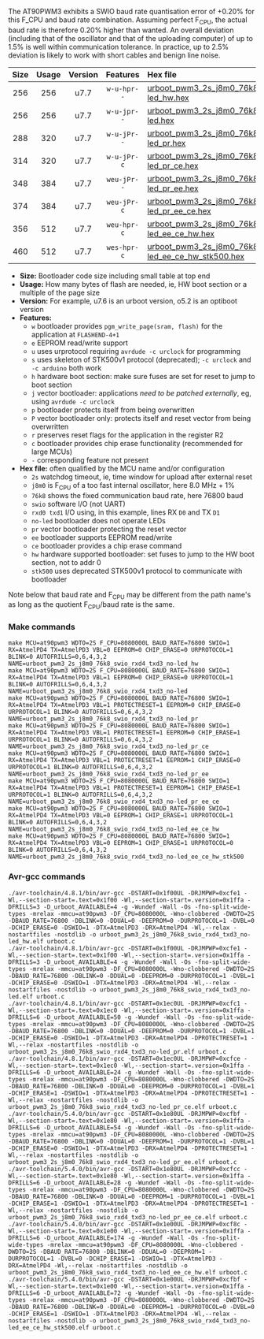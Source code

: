 The AT90PWM3 exhibits a SWIO baud rate quantisation error of +0.20% for this F_CPU and baud rate combination. Assuming perfect F<sub>CPU</sub>, the actual baud rate is therefore 0.20% higher than wanted. An overall deviation (including that of the oscillator and that of the uploading computer) of up to 1.5% is well within communication tolerance. In practice, up to 2.5% deviation is likely to work with short cables and benign line noise.

|Size|Usage|Version|Features|Hex file|
|:-:|:-:|:-:|:-:|:--|
|256|256|u7.7|`w-u-hpr--`|[urboot_pwm3_2s_j8m0_76k8_swio_rxd4_txd3_no-led_hw.hex](https://raw.githubusercontent.com/stefanrueger/urboot.hex/main/mcus/at90pwm3/watchdog_2_s/internal_oscillator+1%/+8m000000_hz/++76k8_baud/uart0_rxd4_txd3/no-led/urboot_pwm3_2s_j8m0_76k8_swio_rxd4_txd3_no-led_hw.hex)|
|256|256|u7.7|`w-u-jpr--`|[urboot_pwm3_2s_j8m0_76k8_swio_rxd4_txd3_no-led.hex](https://raw.githubusercontent.com/stefanrueger/urboot.hex/main/mcus/at90pwm3/watchdog_2_s/internal_oscillator+1%/+8m000000_hz/++76k8_baud/uart0_rxd4_txd3/no-led/urboot_pwm3_2s_j8m0_76k8_swio_rxd4_txd3_no-led.hex)|
|288|320|u7.7|`w-u-jPr--`|[urboot_pwm3_2s_j8m0_76k8_swio_rxd4_txd3_no-led_pr.hex](https://raw.githubusercontent.com/stefanrueger/urboot.hex/main/mcus/at90pwm3/watchdog_2_s/internal_oscillator+1%/+8m000000_hz/++76k8_baud/uart0_rxd4_txd3/no-led/urboot_pwm3_2s_j8m0_76k8_swio_rxd4_txd3_no-led_pr.hex)|
|314|320|u7.7|`w-u-jPr-c`|[urboot_pwm3_2s_j8m0_76k8_swio_rxd4_txd3_no-led_pr_ce.hex](https://raw.githubusercontent.com/stefanrueger/urboot.hex/main/mcus/at90pwm3/watchdog_2_s/internal_oscillator+1%/+8m000000_hz/++76k8_baud/uart0_rxd4_txd3/no-led/urboot_pwm3_2s_j8m0_76k8_swio_rxd4_txd3_no-led_pr_ce.hex)|
|348|384|u7.7|`weu-jPr--`|[urboot_pwm3_2s_j8m0_76k8_swio_rxd4_txd3_no-led_pr_ee.hex](https://raw.githubusercontent.com/stefanrueger/urboot.hex/main/mcus/at90pwm3/watchdog_2_s/internal_oscillator+1%/+8m000000_hz/++76k8_baud/uart0_rxd4_txd3/no-led/urboot_pwm3_2s_j8m0_76k8_swio_rxd4_txd3_no-led_pr_ee.hex)|
|374|384|u7.7|`weu-jPr-c`|[urboot_pwm3_2s_j8m0_76k8_swio_rxd4_txd3_no-led_pr_ee_ce.hex](https://raw.githubusercontent.com/stefanrueger/urboot.hex/main/mcus/at90pwm3/watchdog_2_s/internal_oscillator+1%/+8m000000_hz/++76k8_baud/uart0_rxd4_txd3/no-led/urboot_pwm3_2s_j8m0_76k8_swio_rxd4_txd3_no-led_pr_ee_ce.hex)|
|356|512|u7.7|`weu-hpr-c`|[urboot_pwm3_2s_j8m0_76k8_swio_rxd4_txd3_no-led_ee_ce_hw.hex](https://raw.githubusercontent.com/stefanrueger/urboot.hex/main/mcus/at90pwm3/watchdog_2_s/internal_oscillator+1%/+8m000000_hz/++76k8_baud/uart0_rxd4_txd3/no-led/urboot_pwm3_2s_j8m0_76k8_swio_rxd4_txd3_no-led_ee_ce_hw.hex)|
|460|512|u7.7|`wes-hpr-c`|[urboot_pwm3_2s_j8m0_76k8_swio_rxd4_txd3_no-led_ee_ce_hw_stk500.hex](https://raw.githubusercontent.com/stefanrueger/urboot.hex/main/mcus/at90pwm3/watchdog_2_s/internal_oscillator+1%/+8m000000_hz/++76k8_baud/uart0_rxd4_txd3/no-led/urboot_pwm3_2s_j8m0_76k8_swio_rxd4_txd3_no-led_ee_ce_hw_stk500.hex)|

- **Size:** Bootloader code size including small table at top end
- **Usage:** How many bytes of flash are needed, ie, HW boot section or a multiple of the page size
- **Version:** For example, u7.6 is an urboot version, o5.2 is an optiboot version
- **Features:**
  + `w` bootloader provides `pgm_write_page(sram, flash)` for the application at `FLASHEND-4+1`
  + `e` EEPROM read/write support
  + `u` uses urprotocol requiring `avrdude -c urclock` for programming
  + `s` uses skeleton of STK500v1 protocol (deprecated); `-c urclock` and `-c arduino` both work
  + `h` hardware boot section: make sure fuses are set for reset to jump to boot section
  + `j` vector bootloader: applications *need to be patched externally*, eg, using `avrdude -c urclock`
  + `p` bootloader protects itself from being overwritten
  + `P` vector bootloader only: protects itself and reset vector from being overwritten
  + `r` preserves reset flags for the application in the register R2
  + `c` bootloader provides chip erase functionality (recommended for large MCUs)
  + `-` corresponding feature not present
- **Hex file:** often qualified by the MCU name and/or configuration
  + `2s` watchdog timeout, ie, time window for upload after external reset
  + `j8m0` is F<sub>CPU</sub> of a too fast internal oscillator, here 8.0 MHz + 1%
  + `76k8` shows the fixed communication baud rate, here 76800 baud
  + `swio` software I/O (not UART)
  + `rxd0 txd1` I/O using, in this example, lines RX `D0` and TX `D1`
  + `no-led` bootloader does not operate LEDs
  + `pr` vector bootloader protecting the reset vector
  + `ee` bootloader supports EEPROM read/write
  + `ce` bootloader provides a chip erase command
  + `hw` hardware supported bootloader: set fuses to jump to the HW boot section, not to addr 0
  + `stk500` uses deprecated STK500v1 protocol to communicate with bootloader


Note below that baud rate and F<sub>CPU</sub> may be different from the path name's as long as the quotient F<sub>CPU</sub>/baud rate is the same.

### Make commands
```
make MCU=at90pwm3 WDTO=2S F_CPU=8080000L BAUD_RATE=76800 SWIO=1 RX=AtmelPD4 TX=AtmelPD3 VBL=0 EEPROM=0 CHIP_ERASE=0 URPROTOCOL=1 BLINK=0 AUTOFRILLS=0,6,4,3,2 NAME=urboot_pwm3_2s_j8m0_76k8_swio_rxd4_txd3_no-led_hw
make MCU=at90pwm3 WDTO=2S F_CPU=8080000L BAUD_RATE=76800 SWIO=1 RX=AtmelPD4 TX=AtmelPD3 VBL=1 EEPROM=0 CHIP_ERASE=0 URPROTOCOL=1 BLINK=0 AUTOFRILLS=0,6,4,3,2 NAME=urboot_pwm3_2s_j8m0_76k8_swio_rxd4_txd3_no-led
make MCU=at90pwm3 WDTO=2S F_CPU=8080000L BAUD_RATE=76800 SWIO=1 RX=AtmelPD4 TX=AtmelPD3 VBL=1 PROTECTRESET=1 EEPROM=0 CHIP_ERASE=0 URPROTOCOL=1 BLINK=0 AUTOFRILLS=0,6,4,3,2 NAME=urboot_pwm3_2s_j8m0_76k8_swio_rxd4_txd3_no-led_pr
make MCU=at90pwm3 WDTO=2S F_CPU=8080000L BAUD_RATE=76800 SWIO=1 RX=AtmelPD4 TX=AtmelPD3 VBL=1 PROTECTRESET=1 EEPROM=0 CHIP_ERASE=1 URPROTOCOL=1 BLINK=0 AUTOFRILLS=0,6,4,3,2 NAME=urboot_pwm3_2s_j8m0_76k8_swio_rxd4_txd3_no-led_pr_ce
make MCU=at90pwm3 WDTO=2S F_CPU=8080000L BAUD_RATE=76800 SWIO=1 RX=AtmelPD4 TX=AtmelPD3 VBL=1 PROTECTRESET=1 EEPROM=1 CHIP_ERASE=0 URPROTOCOL=1 BLINK=0 AUTOFRILLS=0,6,4,3,2 NAME=urboot_pwm3_2s_j8m0_76k8_swio_rxd4_txd3_no-led_pr_ee
make MCU=at90pwm3 WDTO=2S F_CPU=8080000L BAUD_RATE=76800 SWIO=1 RX=AtmelPD4 TX=AtmelPD3 VBL=1 PROTECTRESET=1 EEPROM=1 CHIP_ERASE=1 URPROTOCOL=1 BLINK=0 AUTOFRILLS=0,6,4,3,2 NAME=urboot_pwm3_2s_j8m0_76k8_swio_rxd4_txd3_no-led_pr_ee_ce
make MCU=at90pwm3 WDTO=2S F_CPU=8080000L BAUD_RATE=76800 SWIO=1 RX=AtmelPD4 TX=AtmelPD3 VBL=0 EEPROM=1 CHIP_ERASE=1 URPROTOCOL=1 BLINK=0 AUTOFRILLS=0,6,4,3,2 NAME=urboot_pwm3_2s_j8m0_76k8_swio_rxd4_txd3_no-led_ee_ce_hw
make MCU=at90pwm3 WDTO=2S F_CPU=8080000L BAUD_RATE=76800 SWIO=1 RX=AtmelPD4 TX=AtmelPD3 VBL=0 EEPROM=1 CHIP_ERASE=1 URPROTOCOL=0 BLINK=0 AUTOFRILLS=0,6,4,3,2 NAME=urboot_pwm3_2s_j8m0_76k8_swio_rxd4_txd3_no-led_ee_ce_hw_stk500
```

### Avr-gcc commands
```
./avr-toolchain/4.8.1/bin/avr-gcc -DSTART=0x1f00UL -DRJMPWP=0xcfe1 -Wl,--section-start=.text=0x1f00 -Wl,--section-start=.version=0x1ffa -DFRILLS=3 -D_urboot_AVAILABLE=4 -g -Wundef -Wall -Os -fno-split-wide-types -mrelax -mmcu=at90pwm3 -DF_CPU=8080000L -Wno-clobbered -DWDTO=2S -DBAUD_RATE=76800 -DBLINK=0 -DDUAL=0 -DEEPROM=0 -DURPROTOCOL=1 -DVBL=0 -DCHIP_ERASE=0 -DSWIO=1 -DTX=AtmelPD3 -DRX=AtmelPD4 -Wl,--relax -nostartfiles -nostdlib -o urboot_pwm3_2s_j8m0_76k8_swio_rxd4_txd3_no-led_hw.elf urboot.c
./avr-toolchain/4.8.1/bin/avr-gcc -DSTART=0x1f00UL -DRJMPWP=0xcfe1 -Wl,--section-start=.text=0x1f00 -Wl,--section-start=.version=0x1ffa -DFRILLS=3 -D_urboot_AVAILABLE=4 -g -Wundef -Wall -Os -fno-split-wide-types -mrelax -mmcu=at90pwm3 -DF_CPU=8080000L -Wno-clobbered -DWDTO=2S -DBAUD_RATE=76800 -DBLINK=0 -DDUAL=0 -DEEPROM=0 -DURPROTOCOL=1 -DVBL=1 -DCHIP_ERASE=0 -DSWIO=1 -DTX=AtmelPD3 -DRX=AtmelPD4 -Wl,--relax -nostartfiles -nostdlib -o urboot_pwm3_2s_j8m0_76k8_swio_rxd4_txd3_no-led.elf urboot.c
./avr-toolchain/4.8.1/bin/avr-gcc -DSTART=0x1ec0UL -DRJMPWP=0xcfc1 -Wl,--section-start=.text=0x1ec0 -Wl,--section-start=.version=0x1ffa -DFRILLS=6 -D_urboot_AVAILABLE=50 -g -Wundef -Wall -Os -fno-split-wide-types -mrelax -mmcu=at90pwm3 -DF_CPU=8080000L -Wno-clobbered -DWDTO=2S -DBAUD_RATE=76800 -DBLINK=0 -DDUAL=0 -DEEPROM=0 -DURPROTOCOL=1 -DVBL=1 -DCHIP_ERASE=0 -DSWIO=1 -DTX=AtmelPD3 -DRX=AtmelPD4 -DPROTECTRESET=1 -Wl,--relax -nostartfiles -nostdlib -o urboot_pwm3_2s_j8m0_76k8_swio_rxd4_txd3_no-led_pr.elf urboot.c
./avr-toolchain/4.8.1/bin/avr-gcc -DSTART=0x1ec0UL -DRJMPWP=0xcfce -Wl,--section-start=.text=0x1ec0 -Wl,--section-start=.version=0x1ffa -DFRILLS=6 -D_urboot_AVAILABLE=24 -g -Wundef -Wall -Os -fno-split-wide-types -mrelax -mmcu=at90pwm3 -DF_CPU=8080000L -Wno-clobbered -DWDTO=2S -DBAUD_RATE=76800 -DBLINK=0 -DDUAL=0 -DEEPROM=0 -DURPROTOCOL=1 -DVBL=1 -DCHIP_ERASE=1 -DSWIO=1 -DTX=AtmelPD3 -DRX=AtmelPD4 -DPROTECTRESET=1 -Wl,--relax -nostartfiles -nostdlib -o urboot_pwm3_2s_j8m0_76k8_swio_rxd4_txd3_no-led_pr_ce.elf urboot.c
./avr-toolchain/5.4.0/bin/avr-gcc -DSTART=0x1e80UL -DRJMPWP=0xcfbf -Wl,--section-start=.text=0x1e80 -Wl,--section-start=.version=0x1ffa -DFRILLS=6 -D_urboot_AVAILABLE=54 -g -Wundef -Wall -Os -fno-split-wide-types -mrelax -mmcu=at90pwm3 -DF_CPU=8080000L -Wno-clobbered -DWDTO=2S -DBAUD_RATE=76800 -DBLINK=0 -DDUAL=0 -DEEPROM=1 -DURPROTOCOL=1 -DVBL=1 -DCHIP_ERASE=0 -DSWIO=1 -DTX=AtmelPD3 -DRX=AtmelPD4 -DPROTECTRESET=1 -Wl,--relax -nostartfiles -nostdlib -o urboot_pwm3_2s_j8m0_76k8_swio_rxd4_txd3_no-led_pr_ee.elf urboot.c
./avr-toolchain/5.4.0/bin/avr-gcc -DSTART=0x1e80UL -DRJMPWP=0xcfcc -Wl,--section-start=.text=0x1e80 -Wl,--section-start=.version=0x1ffa -DFRILLS=6 -D_urboot_AVAILABLE=28 -g -Wundef -Wall -Os -fno-split-wide-types -mrelax -mmcu=at90pwm3 -DF_CPU=8080000L -Wno-clobbered -DWDTO=2S -DBAUD_RATE=76800 -DBLINK=0 -DDUAL=0 -DEEPROM=1 -DURPROTOCOL=1 -DVBL=1 -DCHIP_ERASE=1 -DSWIO=1 -DTX=AtmelPD3 -DRX=AtmelPD4 -DPROTECTRESET=1 -Wl,--relax -nostartfiles -nostdlib -o urboot_pwm3_2s_j8m0_76k8_swio_rxd4_txd3_no-led_pr_ee_ce.elf urboot.c
./avr-toolchain/5.4.0/bin/avr-gcc -DSTART=0x1e00UL -DRJMPWP=0xcf8c -Wl,--section-start=.text=0x1e00 -Wl,--section-start=.version=0x1ffa -DFRILLS=6 -D_urboot_AVAILABLE=174 -g -Wundef -Wall -Os -fno-split-wide-types -mrelax -mmcu=at90pwm3 -DF_CPU=8080000L -Wno-clobbered -DWDTO=2S -DBAUD_RATE=76800 -DBLINK=0 -DDUAL=0 -DEEPROM=1 -DURPROTOCOL=1 -DVBL=0 -DCHIP_ERASE=1 -DSWIO=1 -DTX=AtmelPD3 -DRX=AtmelPD4 -Wl,--relax -nostartfiles -nostdlib -o urboot_pwm3_2s_j8m0_76k8_swio_rxd4_txd3_no-led_ee_ce_hw.elf urboot.c
./avr-toolchain/5.4.0/bin/avr-gcc -DSTART=0x1e00UL -DRJMPWP=0xcfbf -Wl,--section-start=.text=0x1e00 -Wl,--section-start=.version=0x1ffa -DFRILLS=6 -D_urboot_AVAILABLE=72 -g -Wundef -Wall -Os -fno-split-wide-types -mrelax -mmcu=at90pwm3 -DF_CPU=8080000L -Wno-clobbered -DWDTO=2S -DBAUD_RATE=76800 -DBLINK=0 -DDUAL=0 -DEEPROM=1 -DURPROTOCOL=0 -DVBL=0 -DCHIP_ERASE=1 -DSWIO=1 -DTX=AtmelPD3 -DRX=AtmelPD4 -Wl,--relax -nostartfiles -nostdlib -o urboot_pwm3_2s_j8m0_76k8_swio_rxd4_txd3_no-led_ee_ce_hw_stk500.elf urboot.c
```

